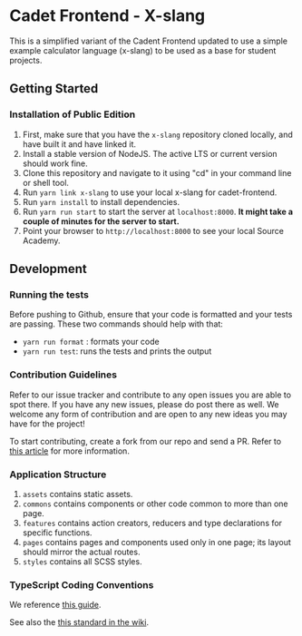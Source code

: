 # Cadet Frontend - X-slang
This is a simplified variant of the Cadent Frontend updated to use a
simple example calculator language (x-slang) to be used as a base for student projects.

## Getting Started

### Installation of Public Edition
1. First, make sure that you have the `x-slang` repository cloned
   locally, and have built it and have linked it.
2. Install a stable version of NodeJS. The active LTS or current version should work fine.
3. Clone this repository and navigate to it using "cd" in your command line or shell tool.
4. Run `yarn link x-slang` to use your local x-slang for cadet-frontend.
5. Run `yarn install` to install dependencies.
6. Run `yarn run start` to start the server at `localhost:8000`. **It might take a couple of minutes for the server to start.**
7. Point your browser to `http://localhost:8000` to see your local Source Academy.

## Development

### Running the tests
Before pushing to Github, ensure that your code is formatted and your tests are passing. These two commands should help with that:

- `yarn run format` : formats your code
- `yarn run test`: runs the tests and prints the output

### Contribution Guidelines

Refer to our issue tracker and contribute to any open issues you are able to spot there. If you have any new issues, please do post there as well. We welcome any form of contribution and are open to any new ideas you may have for the project!

To start contributing, create a fork from our repo and send a PR. Refer to [this article](https://help.github.com/en/articles/fork-a-repo) for more information.

### Application Structure

1. `assets` contains static assets.
1. `commons` contains components or other code common to more than one page.
1. `features` contains action creators, reducers and type declarations for specific functions.
1. `pages` contains pages and components used only in one page; its layout should mirror the actual routes.
1. `styles` contains all SCSS styles.

### TypeScript Coding Conventions

We reference [this guide](https://github.com/piotrwitek/react-redux-typescript-guide).

See also the [this standard in the wiki](https://github.com/source-academy/cadet-frontend/wiki/Coding-Standard).

